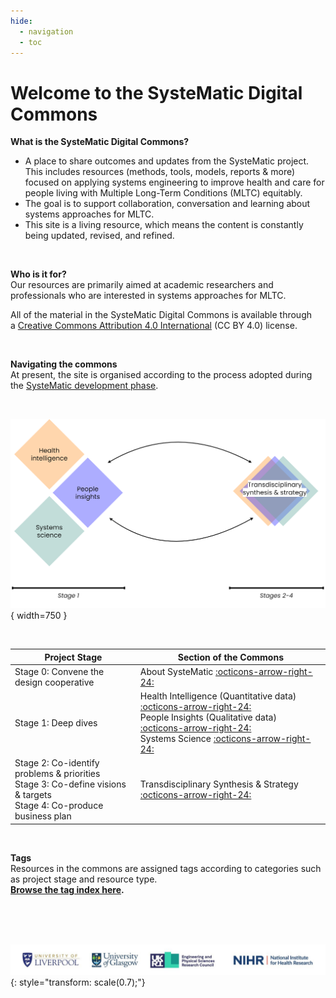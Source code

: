 ```yaml
---
hide:
  - navigation
  - toc
---
```


# Welcome to the SysteMatic Digital Commons


**What is the SysteMatic Digital Commons?**  

- A place to share outcomes and updates from the SysteMatic project. This includes resources (methods, tools, models, reports & more) focused on applying systems engineering to improve health and care for people living with Multiple Long-Term Conditions (MLTC) equitably. 
- The goal is to support collaboration, conversation and learning about systems approaches for MLTC.
- This site is a living resource, which means the content is constantly being updated, revised, and refined.

<br>

**Who is it for?**  
Our resources are primarily aimed at academic researchers and professionals who are interested in systems approaches for MLTC.  


All of the material in the SysteMatic Digital Commons is available through a [Creative Commons Attribution 4.0 International](https://creativecommons.org/licenses/by/4.0/) (CC BY 4.0) license. 

<br>

**Navigating the commons**  
At present, the site is organised according to the process adopted during the [SysteMatic development phase](about-systematic/development-stage.md).

<br>

![Commons structure](assets/commons-structure-navigating.png){ width=750 }

<br>

| Project Stage                                                       | Section of the Commons                                                                                                       |
| ------------------------------------------------------------------- | ---------------------------------------------------------------------------------------------------------------------------- |
| Stage 0: Convene the design cooperative                             | About SysteMatic [:octicons-arrow-right-24:](about-systematic/index.md)                                              |
| Stage 1: Deep dives                                                 | Health Intelligence (Quantitative data) [:octicons-arrow-right-24:](health-intelligence/index.md)<br>People Insights (Qualitative data) [:octicons-arrow-right-24:](people-insight/index.md)<br>Systems Science [:octicons-arrow-right-24:](systems-science/index.md) |
| Stage 2: Co-identify problems & priorities <br> Stage 3: Co-define visions & targets <br> Stage 4: Co-produce business plan    | Transdisciplinary Synthesis & Strategy [:octicons-arrow-right-24:](transdisciplinary-synthesis-strategy/index.md)    |

<br>

**Tags**  
Resources in the commons are assigned tags according to categories such as project stage and resource type.  
**[Browse the tag index here](tags.md).** 

<br>
<br>
<br>

![logos](assets/homepage-logos.jpg){: style="transform: scale(0.7);"}
